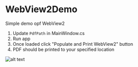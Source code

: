 # WebView2Demo
Simple demo opf WebView2

1. Update `PdfPath` in MainWindow.cs
2. Run app
3. Once loaded click "Populate and Print WebView2" button
4. PDF should be printed to your specified location


![alt text](https://github.com/haldocalyps]/WebView2Demo/blob/main/OutputImage.PNG?raw=true)
